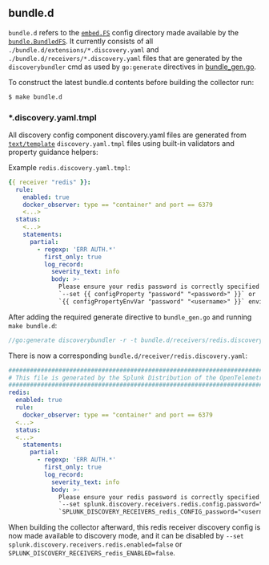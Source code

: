 ## bundle.d

`bundle.d` refers to the [`embed.FS`](https://pkg.go.dev/embed#hdr-File_Systems) config directory made available by the
[`bundle.BundledFS`](./bundle.go). It currently consists of all `./bundle.d/extensions/*.discovery.yaml` and
`./bundle.d/receivers/*.discovery.yaml` files that are generated by the `discoverybundler` cmd as used by `go:generate`
directives in [bundle_gen.go](./bundle_gen.go).

To construct the latest bundle.d contents before building the collector run:

```bash
$ make bundle.d
```

### *.discovery.yaml.tmpl

All discovery config component discovery.yaml files are generated from [`text/template`](https://pkg.go.dev/text/template)
`discovery.yaml.tmpl` files using built-in validators and property guidance helpers:

Example `redis.discovery.yaml.tmpl`:

```yaml
{{ receiver "redis" }}:
  rule:
    enabled: true
    docker_observer: type == "container" and port == 6379
    <...>
  status:
    <...>
    statements:
      partial:
        - regexp: 'ERR AUTH.*'
          first_only: true
          log_record:
            severity_text: info
            body: >-
              Please ensure your redis password is correctly specified with
              `--set {{ configProperty "password" "<password>" }}` or
              `{{ configPropertyEnvVar "password" "<username>" }}` environment variable.
```

After adding the required generate directive to `bundle_gen.go` and running `make bundle.d`:

```go
//go:generate discoverybundler -r -t bundle.d/receivers/redis.discovery.yaml.tmpl
```

There is now a corresponding `bundle.d/receiver/redis.discovery.yaml`:

```yaml
#####################################################################################
# This file is generated by the Splunk Distribution of the OpenTelemetry Collector. #
#####################################################################################
redis:
  enabled: true
  rule:
    docker_observer: type == "container" and port == 6379
  <...>
  status:
  <...>
    statements:
      partial:
        - regexp: 'ERR AUTH.*'
          first_only: true
          log_record:
            severity_text: info
            body: >-
              Please ensure your redis password is correctly specified with
              `--set splunk.discovery.receivers.redis.config.password="<password>"` or
              `SPLUNK_DISCOVERY_RECEIVERS_redis_CONFIG_password="<username>"` environment variable.
```

When building the collector afterward, this redis receiver discovery config is now made available to discovery mode, and
it can be disabled by `--set splunk.discovery.receivers.redis.enabled=false` or
`SPLUNK_DISCOVERY_RECEIVERS_redis_ENABLED=false`.
